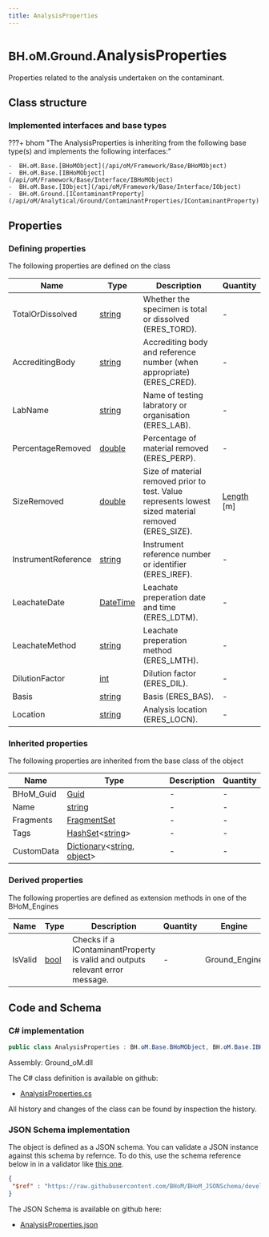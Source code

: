 ```yaml
---
title: AnalysisProperties
---
```


# <small>BH.oM.Ground.</small>**AnalysisProperties**

Properties related to the analysis undertaken on the contaminant.

## Class structure

### Implemented interfaces and base types

???+ bhom "The AnalysisProperties is inheriting from the following base type(s) and implements the following interfaces:"

    -  BH.oM.Base.[BHoMObject](/api/oM/Framework/Base/BHoMObject)
    -  BH.oM.Base.[IBHoMObject](/api/oM/Framework/Base/Interface/IBHoMObject)
    -  BH.oM.Base.[IObject](/api/oM/Framework/Base/Interface/IObject)
    -  BH.oM.Ground.[IContaminantProperty](/api/oM/Analytical/Ground/ContaminantProperties/IContaminantProperty)


## Properties



### Defining properties

The following properties are defined on the class

| Name             | Type             | Description      | Quantity         |
|------------------|------------------|------------------|------------------|
| TotalOrDissolved | [string](https://learn.microsoft.com/en-us/dotnet/api/System.String?view=netstandard-2.0) | Whether the specimen is total or dissolved (ERES_TORD). | - |
| AccreditingBody | [string](https://learn.microsoft.com/en-us/dotnet/api/System.String?view=netstandard-2.0) | Accrediting body and reference number (when appropriate) (ERES_CRED). | - |
| LabName | [string](https://learn.microsoft.com/en-us/dotnet/api/System.String?view=netstandard-2.0) | Name of testing labratory or organisation (ERES_LAB). | - |
| PercentageRemoved | [double](https://learn.microsoft.com/en-us/dotnet/api/System.Double?view=netstandard-2.0) | Percentage of material removed (ERES_PERP). | - |
| SizeRemoved | [double](https://learn.microsoft.com/en-us/dotnet/api/System.Double?view=netstandard-2.0) | Size of material removed prior to test. Value represents lowest sized material removed (ERES_SIZE). | [Length](/api/oM/Dimensional/Quantities/Attributes/Length) [m] |
| InstrumentReference | [string](https://learn.microsoft.com/en-us/dotnet/api/System.String?view=netstandard-2.0) | Instrument reference number or identifier (ERES_IREF). | - |
| LeachateDate | [DateTime](https://learn.microsoft.com/en-us/dotnet/api/System.DateTime?view=netstandard-2.0) | Leachate preperation date and time (ERES_LDTM). | - |
| LeachateMethod | [string](https://learn.microsoft.com/en-us/dotnet/api/System.String?view=netstandard-2.0) | Leachate preperation method (ERES_LMTH). | - |
| DilutionFactor | [int](https://learn.microsoft.com/en-us/dotnet/api/System.Int32?view=netstandard-2.0) | Dilution factor (ERES_DIL). | - |
| Basis | [string](https://learn.microsoft.com/en-us/dotnet/api/System.String?view=netstandard-2.0) | Basis (ERES_BAS). | - |
| Location | [string](https://learn.microsoft.com/en-us/dotnet/api/System.String?view=netstandard-2.0) | Analysis location (ERES_LOCN). | - |


### Inherited properties
The following properties are inherited from the base class of the object

| Name             | Type             | Description      | Quantity         |
|------------------|------------------|------------------|------------------|
| BHoM_Guid | [Guid](https://learn.microsoft.com/en-us/dotnet/api/System.Guid?view=netstandard-2.0) | - | - |
| Name | [string](https://learn.microsoft.com/en-us/dotnet/api/System.String?view=netstandard-2.0) | - | - |
| Fragments | [FragmentSet](/api/oM/Framework/Base/FragmentSet) | - | - |
| Tags | [HashSet](https://learn.microsoft.com/en-us/dotnet/api/System.Collections.Generic.HashSet-1?view=netstandard-2.0)&lt;[string](https://learn.microsoft.com/en-us/dotnet/api/System.String?view=netstandard-2.0)&gt; | - | - |
| CustomData | [Dictionary](https://learn.microsoft.com/en-us/dotnet/api/System.Collections.Generic.Dictionary-2?view=netstandard-2.0)&lt;[string](https://learn.microsoft.com/en-us/dotnet/api/System.String?view=netstandard-2.0), [object](https://learn.microsoft.com/en-us/dotnet/api/System.Object?view=netstandard-2.0)&gt; | - | - |


### Derived properties

The following properties are defined as extension methods in one of the BHoM_Engines

| Name             | Type             | Description      | Quantity         | Engine           |
|------------------|------------------|------------------|------------------|------------------|
| IsValid | [bool](https://learn.microsoft.com/en-us/dotnet/api/System.Boolean?view=netstandard-2.0) | Checks if a IContaminantProperty is valid and outputs relevant error message. | - | Ground_Engine |


## Code and Schema

### C# implementation

``` C# title="C#"
public class AnalysisProperties : BH.oM.Base.BHoMObject, BH.oM.Base.IBHoMObject, BH.oM.Base.IObject, BH.oM.Ground.IContaminantProperty
```

Assembly: Ground_oM.dll

The C# class definition is available on github:

- [AnalysisProperties.cs](https://github.com/BHoM/BHoM/blob/develop/Ground_oM/ContaminantProperties\AnalysisProperties.cs)

All history and changes of the class can be found by inspection the history.
### JSON Schema implementation

The object is defined as a JSON schema. You can validate a JSON instance against this schema by refernce. To do this, use the schema reference below in in a validator like [this one](https://www.jsonschemavalidator.net/).

``` json title="JSON Schema"
{
 "$ref" : "https://raw.githubusercontent.com/BHoM/BHoM_JSONSchema/develop/Ground_oM/AnalysisProperties.json"
}
```

The JSON Schema is available on github here:

- [AnalysisProperties.json](https://github.com/BHoM/BHoM_JSONSchema/blob/develop/Ground_oM/AnalysisProperties.json)
